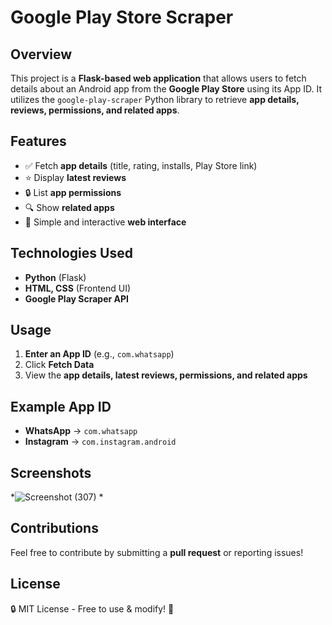 # Google Play Store Scraper

## Overview
This project is a **Flask-based web application** that allows users to fetch details about an Android app from the **Google Play Store** using its App ID. It utilizes the `google-play-scraper` Python library to retrieve **app details, reviews, permissions, and related apps**.

## Features
- ✅ Fetch **app details** (title, rating, installs, Play Store link)
- ⭐ Display **latest reviews**
- 🔒 List **app permissions**
- 🔍 Show **related apps**
- 🚀 Simple and interactive **web interface**

## Technologies Used
- **Python** (Flask)
- **HTML, CSS** (Frontend UI)
- **Google Play Scraper API**

## Usage
1. **Enter an App ID** (e.g., `com.whatsapp`)
2. Click **Fetch Data**
3. View the **app details, latest reviews, permissions, and related apps**


## Example App ID
- **WhatsApp** → `com.whatsapp`
- **Instagram** → `com.instagram.android`

## Screenshots
*![Screenshot (307)](https://github.com/user-attachments/assets/2b54dbe2-6305-4723-afe6-807edd8cb41f)  *

## Contributions

Feel free to contribute by submitting a **pull request** or reporting issues!

## License
🔒 MIT License - Free to use & modify! 🚀


